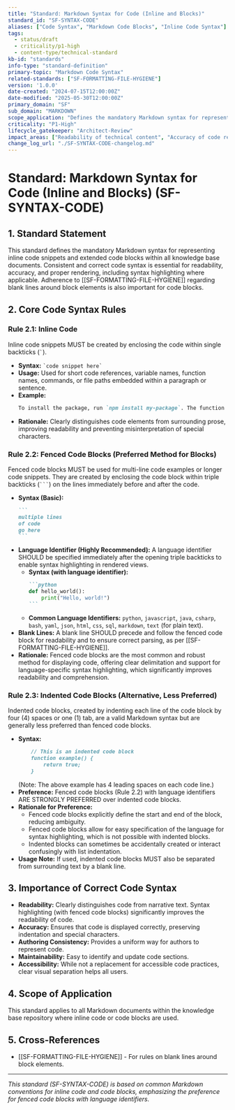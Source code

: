 ```yaml
---
title: "Standard: Markdown Syntax for Code (Inline and Blocks)"
standard_id: "SF-SYNTAX-CODE"
aliases: ["Code Syntax", "Markdown Code Blocks", "Inline Code Syntax"]
tags:
  - status/draft
  - criticality/p1-high
  - content-type/technical-standard
kb-id: "standards"
info-type: "standard-definition"
primary-topic: "Markdown Code Syntax"
related-standards: ["SF-FORMATTING-FILE-HYGIENE"]
version: '1.0.0'
date-created: "2024-07-15T12:00:00Z"
date-modified: "2025-05-30T12:00:00Z"
primary_domain: "SF"
sub_domain: "MARKDOWN"
scope_application: "Defines the mandatory Markdown syntax for representing inline code and code blocks (both fenced and indented) in all knowledge base documents."
criticality: "P1-High"
lifecycle_gatekeeper: "Architect-Review"
impact_areas: ["Readability of technical content", "Accuracy of code representation", "Authoring consistency", "Syntax highlighting in rendered views"]
change_log_url: "./SF-SYNTAX-CODE-changelog.md"
---
```

# Standard: Markdown Syntax for Code (Inline and Blocks) (SF-SYNTAX-CODE)

## 1. Standard Statement

This standard defines the mandatory Markdown syntax for representing inline code snippets and extended code blocks within all knowledge base documents. Consistent and correct code syntax is essential for readability, accuracy, and proper rendering, including syntax highlighting where applicable. Adherence to [[SF-FORMATTING-FILE-HYGIENE]] regarding blank lines around block elements is also important for code blocks.

## 2. Core Code Syntax Rules

### Rule 2.1: Inline Code
Inline code snippets MUST be created by enclosing the code within single backticks (`` ` ``).
*   **Syntax:** `` `code snippet here` ``
*   **Usage:** Used for short code references, variable names, function names, commands, or file paths embedded within a paragraph or sentence.
*   **Example:**
    ```markdown
    To install the package, run `npm install my-package`. The function `calculateTotal()` returns an integer.
    ```
*   **Rationale:** Clearly distinguishes code elements from surrounding prose, improving readability and preventing misinterpretation of special characters.

### Rule 2.2: Fenced Code Blocks (Preferred Method for Blocks)
Fenced code blocks MUST be used for multi-line code examples or longer code snippets. They are created by enclosing the code block within triple backticks (```` ``` ````) on the lines immediately before and after the code.
*   **Syntax (Basic):**
    ````markdown
    ```
    multiple lines
    of code
    go here
    ```
    ````
*   **Language Identifier (Highly Recommended):** A language identifier SHOULD be specified immediately after the opening triple backticks to enable syntax highlighting in rendered views.
    *   **Syntax (with language identifier):**
        ````markdown
        ```python
        def hello_world():
            print("Hello, world!")
        ```
        ````
    *   **Common Language Identifiers:** `python`, `javascript`, `java`, `csharp`, `bash`, `yaml`, `json`, `html`, `css`, `sql`, `markdown`, `text` (for plain text).
*   **Blank Lines:** A blank line SHOULD precede and follow the fenced code block for readability and to ensure correct parsing, as per [[SF-FORMATTING-FILE-HYGIENE]].
*   **Rationale:** Fenced code blocks are the most common and robust method for displaying code, offering clear delimitation and support for language-specific syntax highlighting, which significantly improves readability and comprehension.

### Rule 2.3: Indented Code Blocks (Alternative, Less Preferred)
Indented code blocks, created by indenting each line of the code block by four (4) spaces or one (1) tab, are a valid Markdown syntax but are generally less preferred than fenced code blocks.
*   **Syntax:**
    ```markdown
        // This is an indented code block
        function example() {
            return true;
        }
    ```
    (Note: The above example has 4 leading spaces on each code line.)
*   **Preference:** Fenced code blocks (Rule 2.2) with language identifiers ARE STRONGLY PREFERRED over indented code blocks.
*   **Rationale for Preference:**
    *   Fenced code blocks explicitly define the start and end of the block, reducing ambiguity.
    *   Fenced code blocks allow for easy specification of the language for syntax highlighting, which is not possible with indented blocks.
    *   Indented blocks can sometimes be accidentally created or interact confusingly with list indentation.
*   **Usage Note:** If used, indented code blocks MUST also be separated from surrounding text by a blank line.

## 3. Importance of Correct Code Syntax

*   **Readability:** Clearly distinguishes code from narrative text. Syntax highlighting (with fenced code blocks) significantly improves the readability of code.
*   **Accuracy:** Ensures that code is displayed correctly, preserving indentation and special characters.
*   **Authoring Consistency:** Provides a uniform way for authors to represent code.
*   **Maintainability:** Easy to identify and update code sections.
*   **Accessibility:** While not a replacement for accessible code practices, clear visual separation helps all users.

## 4. Scope of Application

This standard applies to all Markdown documents within the knowledge base repository where inline code or code blocks are used.

## 5. Cross-References
- [[SF-FORMATTING-FILE-HYGIENE]] - For rules on blank lines around block elements.

---
*This standard (SF-SYNTAX-CODE) is based on common Markdown conventions for inline code and code blocks, emphasizing the preference for fenced code blocks with language identifiers.*
